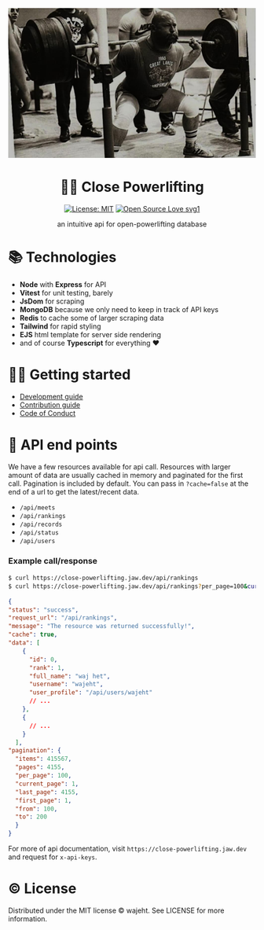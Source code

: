 <div align="center"><img src="https://raw.githubusercontent.com/wajeht/close-powerlifting/main/src/public/img/louie.jpg"></div>

# <div align="center"> 🏋️‍♂️ Close Powerlifting </div>

<div align="center">

[![License: MIT](https://img.shields.io/badge/License-MIT-blue.svg)](https://opensource.org/licenses/ISC) [![Open Source Love svg1](https://badges.frapsoft.com/os/v1/open-source.svg?v=103)](https://github.com/allkindsofgains/gains)
</div>

<p align="center"> an intuitive api for open-powerlifting database </p>


# 📚 Technologies

- **Node** with **Express** for API
- **Vitest** for unit testing, barely
- **JsDom** for scraping
- **MongoDB** because we only need to keep in track of API keys
- **Redis** to cache some of larger scraping data
- **Tailwind** for rapid styling
- **EJS** html template for server side rendering
- and of course **Typescript** for everything ❤️


# 👨‍💻 Getting started

- [Development guide](https://github.com/wajeht/close-powerlifting/blob/main/docs/getting-started.md)
- [Contribution guide](https://github.com/wajeht/close-powerlifting/blob/main/docs/contribution.md)
- [Code of Conduct](https://github.com/wajeht/close-powerlifting/blob/main/docs/code-of-conduct.md)


# 📃 API end points
We have a few resources available for api call. Resources with larger amount of data are usually cached in memory and paginated for the first call. Pagination is included by default. You can pass in `?cache=false` at the end of a url to get the latest/recent data.


- `/api/meets`
- `/api/rankings`
- `/api/records`
- `/api/status`
- `/api/users`

### Example call/response 


```bash
$ curl https://close-powerlifting.jaw.dev/api/rankings
$ curl https://close-powerlifting.jaw.dev/api/rankings?per_page=100&current_page=1&cahe=false
```

```json
{
"status": "success",
"request_url": "/api/rankings",
"message": "The resource was returned successfully!",
"cache": true,
"data": [
    {
      "id": 0,
      "rank": 1,
      "full_name": "waj het",
      "username": "wajeht",
      "user_profile": "/api/users/wajeht"
      // ...
    },
    {
      // ...
    }
  ],
"pagination": {
  "items": 415567,
  "pages": 4155,
  "per_page": 100,
  "current_page": 1,
  "last_page": 4155,
  "first_page": 1,
  "from": 100,
  "to": 200
  }
}
```

For more of api documentation, visit `https://close-powerlifting.jaw.dev` and request for `x-api-keys`.


# © License

Distributed under the MIT license © wajeht. See LICENSE for more information.
